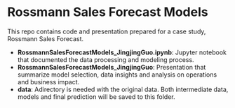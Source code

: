 # Rossmann Sales Forecast Models

This repo contains code and presentation prepared for a case study, Rossmann Sales Forecast.
- **RossmannSalesForecastModels_JingjingGuo.ipynb**: Jupyter notebook that documented the data processing and modeling process.
- **RossmannSalesForecastModels_JingjingGuo**: Presentation that summarize model selection, data insights and analysis on operations and business impact.
- **data**: Adirectory is needed with the original data. Both intermediate data, models and final prediction will be saved to this folder.
